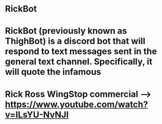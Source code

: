 # RickBot

# RickBot (previously known as ThighBot) is a discord bot that will respond to text messages sent in the general text channel. Specifically, it will quote the infamous
# Rick Ross WingStop commercial --> https://www.youtube.com/watch?v=ILsYU-NvNJI
